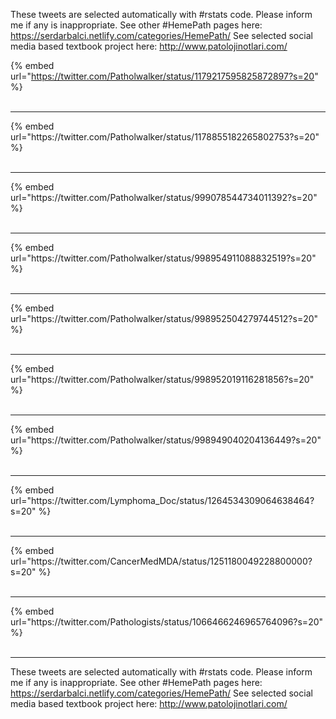 

These tweets are selected automatically with #rstats code. Please inform me if any is inappropriate.
See other #HemePath pages here: https://serdarbalci.netlify.com/categories/HemePath/ 
See selected social media based textbook project here: http://www.patolojinotlari.com/

{% embed url="https://twitter.com/Patholwalker/status/1179217595825872897?s=20" %}<br>
<br>
<hr>
{% embed url="https://twitter.com/Patholwalker/status/1178855182265802753?s=20" %}<br>
<br>
<hr>
{% embed url="https://twitter.com/Patholwalker/status/999078544734011392?s=20" %}<br>
<br>
<hr>
{% embed url="https://twitter.com/Patholwalker/status/998954911088832519?s=20" %}<br>
<br>
<hr>
{% embed url="https://twitter.com/Patholwalker/status/998952504279744512?s=20" %}<br>
<br>
<hr>
{% embed url="https://twitter.com/Patholwalker/status/998952019116281856?s=20" %}<br>
<br>
<hr>
{% embed url="https://twitter.com/Patholwalker/status/998949040204136449?s=20" %}<br>
<br>
<hr>
{% embed url="https://twitter.com/Lymphoma_Doc/status/1264534309064638464?s=20" %}<br>
<br>
<hr>
{% embed url="https://twitter.com/CancerMedMDA/status/1251180049228800000?s=20" %}<br>
<br>
<hr>
{% embed url="https://twitter.com/Pathologists/status/1066466246965764096?s=20" %}<br>
<br>
<hr>


These tweets are selected automatically with #rstats code. Please inform me if any is inappropriate.
See other #HemePath pages here: https://serdarbalci.netlify.com/categories/HemePath/ 
See selected social media based textbook project here: http://www.patolojinotlari.com/
